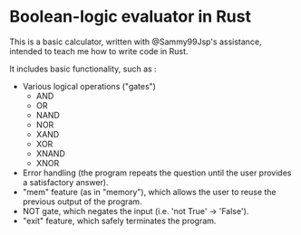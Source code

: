 # Boolean-logic evaluator in Rust
This is a basic calculator, written with @Sammy99Jsp's assistance, intended to teach me how to write code in Rust. 

It includes basic functionality, such as : 
- Various logical operations ("gates")
  - AND
  - OR
  - NAND
  - NOR
  - XAND
  - XOR
  - XNAND
  - XNOR
- Error handling (the program repeats the question until the user provides a satisfactory answer).
- "mem" feature (as in "memory"), which allows the user to reuse the previous output of the program.
- NOT gate, which negates the input (i.e. 'not True' -> 'False').
- "exit" feature, which safely terminates the program.
